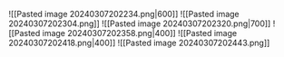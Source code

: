 ![[Pasted image 20240307202234.png|600]]
![[Pasted image 20240307202304.png]]
![[Pasted image 20240307202320.png|700]]
![[Pasted image 20240307202358.png|400]]
![[Pasted image 20240307202418.png|400]]
![[Pasted image 20240307202443.png]]

